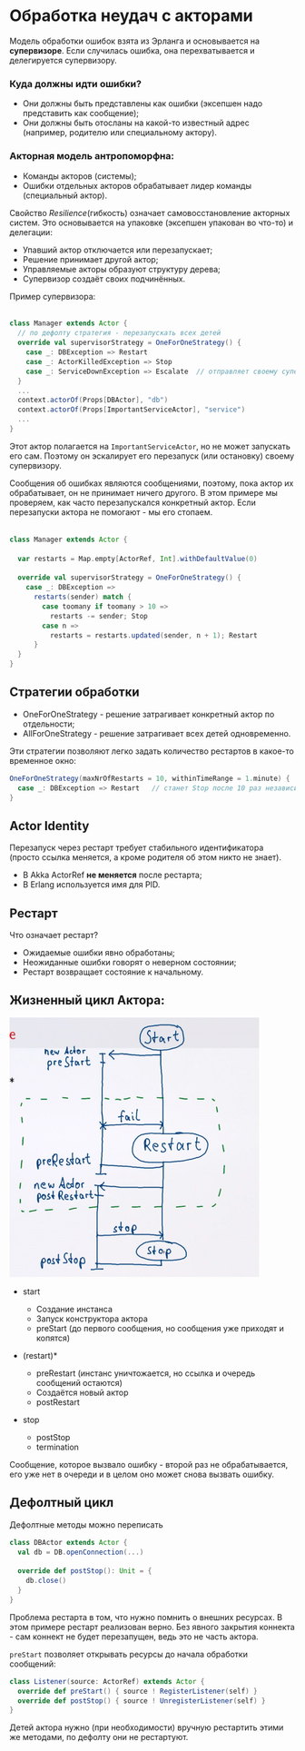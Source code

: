 # Обработка неудач с акторами

Модель обработки ошибок взята из Эрланга и основывается на **супервизоре**. Если случилась ошибка, она перехватывается и делегируется супервизору.

### Куда должны идти ошибки?

- Они должны быть представлены как ошибки (эксепшен надо представить как сообщение);
- Они должны быть отосланы на какой-то известный адрес (например, родителю или специальному актору).

### Акторная модель антропоморфна:

- Команды акторов (системы);
- Ошибки отдельных акторов обрабатывает лидер команды (специальный актор).

Свойство *Resilience*(гибкость) означает самовосстановление акторных систем. Это основывается на упаковке (эксепшен упакован во что-то) и делегации:

- Упавший актор отключается или перезапускает;
- Решение принимает другой актор;
- Управляемые акторы образуют структуру дерева;
- Супервизор создаёт своих подчинённых.


Пример супервизора:

```scala

class Manager extends Actor {
  // по дефолту стратегия - перезапускать всех детей
  override val supervisorStrategy = OneForOneStrategy() {
    case _: DBException => Restart
    case _: ActorKilledException => Stop
    case _: ServiceDownException => Escalate  // отправляет своему супервизору
  }
  ...
  context.actorOf(Props[DBActor], "db")
  context.actorOf(Props[ImportantServiceActor], "service")
  ...
}

```

Этот актор полагается на `ImportantServiceActor`, но не может запускать его сам. Поэтому он эскалирует его перезапуск (или остановку) своему супервизору.

Сообщения об ошибках являются сообщениями, поэтому, пока актор их обрабатывает, он не принимает ничего другого. В этом примере мы проверяем, как часто перезапускался конкретный актор. Если перезапуски актора не помогают - мы его стопаем.

```scala

class Manager extends Actor {

  var restarts = Map.empty[ActorRef, Int].withDefaultValue(0)

  override val supervisorStrategy = OneForOneStrategy() {
    case _: DBException =>
      restarts(sender) match {
        case toomany if toomany > 10 =>
          restarts -= sender; Stop
        case n =>
          restarts = restarts.updated(sender, n + 1); Restart
      }
  }
}
```

## Стратегии обработки

- OneForOneStrategy - решение затрагивает конкретный актор по отдельности;
- AllForOneStrategy - решение затрагивает всех детей одновременно.

Эти стратегии позволяют легко задать количество рестартов в какое-то временное окно:

```scala
OneForOneStrategy(maxNrOfRestarts = 10, withinTimeRange = 1.minute) {
  case _: DBException => Restart   // станет Stop после 10 раз независимо от того, что тут было
}
```

## Actor Identity

Перезапуск через рестарт требует стабильного идентификатора (просто ссылка меняется, а кроме родителя об этом никто не знает).

- В Akka ActorRef **не меняется** после рестарта;
- В Erlang используется имя для PID.


## Рестарт

Что означает рестарт?

- Ожидаемые ошибки явно обработаны;
- Неожиданные ошибки говорят о неверном состоянии;
- Рестарт возвращает состояние к начальному.


## Жизненный цикл Актора:

![](img/life.png)

- start
  - Создание инстанса
  - Запуск конструктора актора
  - preStart (до первого сообщения, но сообщения уже приходят и копятся)

- (restart)*
  - preRestart (инстанс уничтожается, но ссылка и очередь сообщений остаются)
  - Создаётся новый актор
  - postRestart

- stop
  - postStop 
  - termination

Сообщение, которое вызвало ошибку - второй раз не обрабатывается, его уже нет в очереди и в целом оно может снова вызвать ошибку.


## Дефолтный цикл

Дефолтные методы можно переписать

```scala
class DBActor extends Actor {
  val db = DB.openConnection(...)

  override def postStop(): Unit = {
    db.close()
  }
}
```

Проблема рестарта в том, что нужно помнить о внешних ресурсах. В этом примере рестарт реализован верно. Без явного закрытия коннекта - сам коннект не будет перезапущен, ведь это не часть актора.

`preStart` позволяет открывать ресурсы до начала обработки сообщений:

```scala
class Listener(source: ActorRef) extends Actor {
  override def preStart() { source ! RegisterListener(self) }
  override def postStop() { source ! UnregisterListener(self) }
}
```

Детей актора нужно (при необходимости) вручную рестартить этими же методами, по дефолту они не рестартуют.

